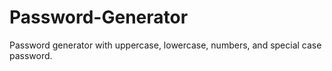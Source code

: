# Password-Generator
Password generator with uppercase, lowercase, numbers, and special case password.
